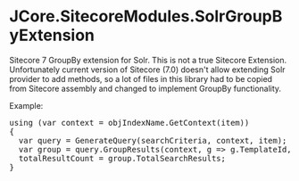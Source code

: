 JCore.SitecoreModules.SolrGroupByExtension
==========================================

Sitecore 7 GroupBy extension for Solr. This is not a true Sitecore Extension. Unfortunately current version of Sitecore (7.0) doesn't allow extending Solr provider to add methods, so a lot of files in this library had to be copied from Sitecore assembly and changed to implement GroupBy functionality.

Example:

<pre>
using (var context = objIndexName.GetContext(item))
{
  var query = GenerateQuery(searchCriteria, context, item);
  var group = query.GroupResults(context, g => g.TemplateId, numberofItemsPerGroupForRelatedWidgets);
  totalResultCount = group.TotalSearchResults;
}
</pre>
